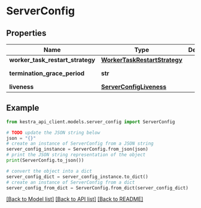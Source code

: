 # ServerConfig


## Properties

Name | Type | Description | Notes
------------ | ------------- | ------------- | -------------
**worker_task_restart_strategy** | [**WorkerTaskRestartStrategy**](WorkerTaskRestartStrategy.md) |  | [optional] 
**termination_grace_period** | **str** |  | [default to '5m']
**liveness** | [**ServerConfigLiveness**](ServerConfigLiveness.md) |  | [optional] 

## Example

```python
from kestra_api_client.models.server_config import ServerConfig

# TODO update the JSON string below
json = "{}"
# create an instance of ServerConfig from a JSON string
server_config_instance = ServerConfig.from_json(json)
# print the JSON string representation of the object
print(ServerConfig.to_json())

# convert the object into a dict
server_config_dict = server_config_instance.to_dict()
# create an instance of ServerConfig from a dict
server_config_from_dict = ServerConfig.from_dict(server_config_dict)
```
[[Back to Model list]](../README.md#documentation-for-models) [[Back to API list]](../README.md#documentation-for-api-endpoints) [[Back to README]](../README.md)


